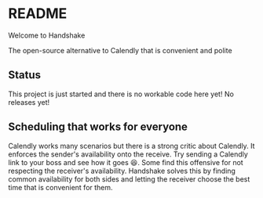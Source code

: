 # README

Welcome to Handshake

The open-source alternative to Calendly that is convenient and polite

## Status
This project is just started and there is no workable code here yet! No releases yet!

## Scheduling that works for everyone

Calendly works many scenarios but there is a strong critic about Calendly. It enforces the sender's availability onto the receive. Try sending a Calendly link to your boss and see how it goes 😆. Some find this offensive for not respecting the receiver's availability. Handshake solves this by finding common availability for both sides and letting the receiver choose the best time that is convenient for them.
